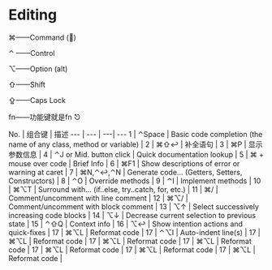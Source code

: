 Editing
===

⌘——Command ()

⌃ ——Control

⌥——Option (alt)

⇧——Shift

⇪——Caps Lock

fn——功能键就是fn ⎋

No. | 组合键 | 描述 
--- | --- | ---| ---
1 | ⌃Space | Basic code completion (the name of any class, method or variable) |
2 | ⌘⇧↩ | 补全语句 |
3 | ⌘P | 显示参数信息 |
4 | ⌃J or Mid. button click | Quick documentation lookup |
5 | ⌘ + mouse over code | Brief Info |
6 | ⌘F1 | Show descriptions of error or warning at caret |
7 | ⌘N,⌃↩,⌃N | Generate code... (Getters, Setters, Constructors) |
8 | ⌃O | Override methods |
9 | ⌃I | Implement methods |
10 | ⌘⌥T | Surround with... (if..else, try..catch, for, etc.) |
11 | ⌘/ | Comment/uncomment with line comment |
12 | ⌘⌥/ | Comment/uncomment with block comment |
13 | ⌥↑ | Select successively increasing code blocks |
14 | ⌥↓ | Decrease current selection to previous state |
15 | ⌃⇧Q | Context info |
16 | ⌥↩ | Show intention actions and quick-fixes |
17 | ⌘⌥L | Reformat code |
17 | ⌃⌥I | Auto-indent line(s) |
17 | ⌘⌥L | Reformat code |
17 | ⌘⌥L | Reformat code |
17 | ⌘⌥L | Reformat code |
17 | ⌘⌥L | Reformat code |
17 | ⌘⌥L | Reformat code |
17 | ⌘⌥L | Reformat code |

